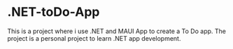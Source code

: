 # .NET-toDo-App
This is a project where i use .NET and MAUI App to create a To Do app. The project is a personal project to learn .NET app development.  

